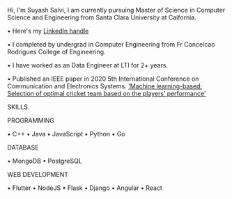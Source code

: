 Hi, I'm Suyash Salvi, I am currently pursuing Master of Science in Computer Science and Engineering from Santa Clara University at Caifornia.

• Here's my [LinkedIn handle](https://www.linkedin.com/in/suyash-salvi/)   

• I completed by undergrad in Computer Engineering from Fr Conceicao Rodrigues College of Engineering.  

• I have worked as an Data Engineer at LTI for 2+ years.   

• Published an IEEE paper in 2020 5th International Conference on Communication and Electronics Systems. ['Machine learning-based: Selection of optimal cricket team based on the players’ performance'](https://ieeexplore.ieee.org/document/9137891)

SKILLS. 

PROGRAMMING

• C++ • Java • JavaScript • Python • Go

DATABASE

• MongoDB • PostgreSQL

WEB DEVELOPMENT

• Flutter • NodeJS • Flask • Django • Angular • React
